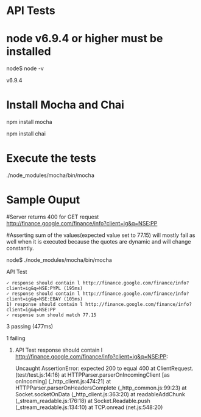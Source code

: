 # API Tests 

# node v6.9.4 or higher must be installed
node$ node -v

v6.9.4

# Install Mocha and Chai
npm install mocha

npm install chai

# Execute the tests
./node_modules/mocha/bin/mocha

# Sample Ouput
#Server returns 400 for GET request http://finance.google.com/finance/info?client=ig&q=NSE:PP

#Asserting sum of the values(expected value set to 77.15) will mostly fail as well when it is executed because the quotes are dynamic and will change constantly.

node$ ./node_modules/mocha/bin/mocha 


  API Test
  
    ✓ response should contain l http://finance.google.com/finance/info?client=ig&q=NSE:PYPL (195ms)
    ✓ response should contain l http://finance.google.com/finance/info?client=ig&q=NSE:EBAY (105ms)
    1) response should contain l http://finance.google.com/finance/info?client=ig&q=NSE:PP
    ✓ response sum should match 77.15


  3 passing (477ms)
  
  1 failing

  1) API Test response should contain l http://finance.google.com/finance/info?client=ig&q=NSE:PP:
  
     Uncaught AssertionError: expected 200 to equal 400
      at ClientRequest.<anonymous> (test/test.js:14:16)
      at HTTPParser.parserOnIncomingClient [as onIncoming] (_http_client.js:474:21)
      at HTTPParser.parserOnHeadersComplete (_http_common.js:99:23)
      at Socket.socketOnData (_http_client.js:363:20)
      at readableAddChunk (_stream_readable.js:176:18)
      at Socket.Readable.push (_stream_readable.js:134:10)
      at TCP.onread (net.js:548:20)
